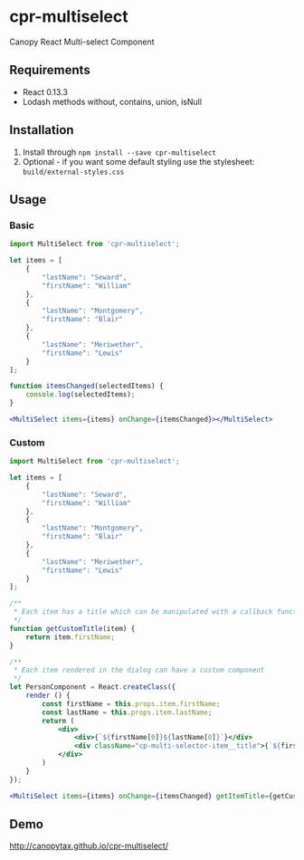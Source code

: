 # cpr-multiselect
Canopy React Multi-select Component

## Requirements
 - React 0.13.3
 - Lodash methods without, contains, union, isNull

## Installation
1. Install through `npm install --save cpr-multiselect`
2. Optional - if you want some default styling use the stylesheet: `build/external-styles.css`

## Usage

### Basic
```jsx
import MultiSelect from 'cpr-multiselect';

let items = [
	{
		"lastName": "Seward",
		"firstName": "William"
	},
	{
		"lastName": "Montgomery",
		"firstName": "Blair"
	},
	{
		"lastName": "Meriwether",
		"firstName": "Lewis"
	}
];

function itemsChanged(selectedItems) {
	console.log(selectedItems);
}

<MultiSelect items={items} onChange={itemsChanged}></MultiSelect>
```

### Custom
```jsx
import MultiSelect from 'cpr-multiselect';

let items = [
	{
		"lastName": "Seward",
		"firstName": "William"
	},
	{
		"lastName": "Montgomery",
		"firstName": "Blair"
	},
	{
		"lastName": "Meriwether",
		"firstName": "Lewis"
	}
];

/**
 * Each item has a title which can be manipulated with a callback function
 */
function getCustomTitle(item) {
	return item.firstName;
}

/**
 * Each item rendered in the dialog can have a custom component
 */
let PersonComponent = React.createClass({
	render () {
		const firstName = this.props.item.firstName;
		const lastName = this.props.item.lastName;
		return (
			<div>
				<div>{`${firstName[0]}${lastName[0]}`}</div>
				<div className="cp-multi-selector-item__title">{`${firstName} ${lastName}`}</div>
			</div>
		)
	}
});

<MultiSelect items={items} onChange={itemsChanged} getItemTitle={getCustomTitle} ItemComponent={PersonComponent}></MultiSelect>
```

## Demo
http://canopytax.github.io/cpr-multiselect/

